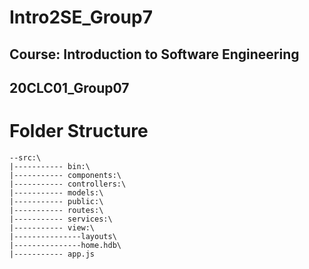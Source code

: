 ﻿# Intro2SE_Group7
 ## Course: Introduction to Software Engineering
 ## 20CLC01_Group07


# Folder Structure
    --src:\
    |----------- bin:\
    |----------- components:\
    |----------- controllers:\
    |----------- models:\
    |----------- public:\
    |----------- routes:\
    |----------- services:\
    |----------- view:\
    |---------------layouts\
    |---------------home.hdb\
    |----------- app.js
